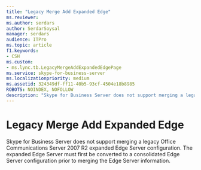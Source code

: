 ```yaml
---
title: "Legacy Merge Add Expanded Edge"
ms.reviewer: 
ms.author: serdars
author: SerdarSoysal
manager: serdars
audience: ITPro
ms.topic: article
f1.keywords:
- CSH
ms.custom:
- ms.lync.tb.LegacyMergeAddExpandedEdgePage
ms.service: skype-for-business-server
ms.localizationpriority: medium
ms.assetid: 324349df-ff11-40b5-93cf-4504e18b8985
ROBOTS: NOINDEX, NOFOLLOW
description: "Skype for Business Server does not support merging a legacy Office Communications Server 2007 R2 expanded Edge Server configuration. The expanded Edge Server must first be converted to a consolidated Edge Server configuration prior to merging the Edge Server information."
---
```


# Legacy Merge Add Expanded Edge
 
Skype for Business Server does not support merging a legacy Office Communications Server 2007 R2 expanded Edge Server configuration. The expanded Edge Server must first be converted to a consolidated Edge Server configuration prior to merging the Edge Server information. 
  

